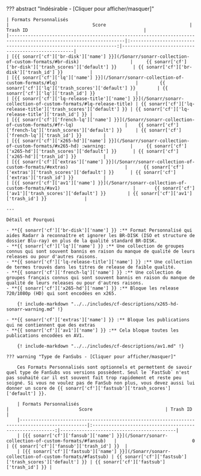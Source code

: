 <!-- markdownlint-disable MD041-->
??? abstract "Indésirable - [Cliquer pour afficher/masquer]"

    | Formats Personnalisés                                                                                           |                               Score                               | Trash ID                                           |
    |-----------------------------------------------------------------------------------------------------------------|:-----------------------------------------------------------------:|----------------------------------------------------|
    | [{{ sonarr['cf']['br-disk']['name'] }}](/Sonarr/sonarr-collection-of-custom-formats/#br-disk)                   |     {{ sonarr['cf']['br-disk']['trash_scores']['default'] }}      | {{ sonarr['cf']['br-disk']['trash_id'] }}          |
    | [{{ sonarr['cf']['lq']['name'] }}](/Sonarr/sonarr-collection-of-custom-formats/#lq)                             |        {{ sonarr['cf']['lq']['trash_scores']['default'] }}        | {{ sonarr['cf']['lq']['trash_id'] }}               |
    | [{{ sonarr['cf']['lq-release-title']['name'] }}](/Sonarr/sonarr-collection-of-custom-formats/#lq-release-title) | {{ sonarr['cf']['lq-release-title']['trash_scores']['default'] }} | {{ sonarr['cf']['lq-release-title']['trash_id'] }} |
    | [{{ sonarr['cf']['french-lq']['name'] }}](/Sonarr/sonarr-collection-of-custom-formats/#fr-lq)                   |    {{ sonarr['cf']['french-lq']['trash_scores']['default'] }}     | {{ sonarr['cf']['french-lq']['trash_id'] }}        |
    | [{{ sonarr['cf']['x265-hd']['name'] }}](/Sonarr/sonarr-collection-of-custom-formats/#x265-hd) :warning:         |     {{ sonarr['cf']['x265-hd']['trash_scores']['default'] }}      | {{ sonarr['cf']['x265-hd']['trash_id'] }}          |
    | [{{ sonarr['cf']['extras']['name'] }}](/Sonarr/sonarr-collection-of-custom-formats/#extras)                     |      {{ sonarr['cf']['extras']['trash_scores']['default'] }}      | {{ sonarr['cf']['extras']['trash_id'] }}           |
    | [{{ sonarr['cf']['av1']['name'] }}](/Sonarr/sonarr-collection-of-custom-formats/#av1)                           |       {{ sonarr['cf']['av1']['trash_scores']['default'] }}        | {{ sonarr['cf']['av1']['trash_id'] }}              |

    ---

    Détail et Pourquoi

    - **{{ sonarr['cf']['br-disk']['name'] }} :** Format Personnalisé qui aides Radarr à reconnaître et ignorer les BR-DISK (ISO et structure de dossier Blu-ray) en plus de la qualité standard BR-DISK.
    - **{{ sonarr['cf']['lq']['name'] }} :** Une collection de groupes connus qui sont souvent bannis en raison du manque de qualité de leurs releases ou pour d'autres raisons.
    - **{{ sonarr['cf']['lq-release-title']['name'] }} :** Une collection de termes trouvés dans les titres de release de faible qualité.
    - **{{ sonarr['cf']['french-lq']['name'] }} :** Une collection de groupes français connus qui sont souvent bannis en raison du manque de qualité de leurs releases ou pour d'autres raisons.
    - **{{ sonarr['cf']['x265-hd']['name'] }} :** Bloque les release 720/1080p (HD) qui sont encodées en x265.

        {! include-markdown "../../includes/cf-descriptions/x265-hd-sonarr-warning.md" !}

    - **{{ sonarr['cf']['extras']['name'] }} :** Bloque les publications qui ne contiennent que des extras
    - **{{ sonarr['cf']['av1']['name'] }} :** Cela bloque toutes les publications encodées en AV1.

        {! include-markdown "../../includes/cf-descriptions/av1.md" !}

    ??? warning "Type de FanSubs - [Cliquer pour afficher/masquer]"

        Ces Formats Personnalisés sont optionnels et permettent de savoir quel type de FanSubs vos versions possèdent. Seul le `FastSub` n'est pas souhaité car il est souvent fait trop rapidement et reste peu soigné. Si vous ne voulez pas de FanSub non plus, vous devez aussi lui donner un score de {{ sonarr['cf']['fastsub']['trash_scores']['default'] }}.

        | Formats Personnalisés                                                                         |                          Score                           | Trash ID                                  |
        |-----------------------------------------------------------------------------------------------|:--------------------------------------------------------:|-------------------------------------------|
        | [{{ sonarr['cf']['fansub']['name'] }}](/Sonarr/sonarr-collection-of-custom-formats/#fansub)   |                            0                             | {{ sonarr['cf']['fansub']['trash_id'] }}  |
        | [{{ sonarr['cf']['fastsub']['name'] }}](/Sonarr/sonarr-collection-of-custom-formats/#fastsub) | {{ sonarr['cf']['fastsub']['trash_scores']['default'] }} | {{ sonarr['cf']['fastsub']['trash_id'] }} |
<!-- markdownlint-enable MD041-->
